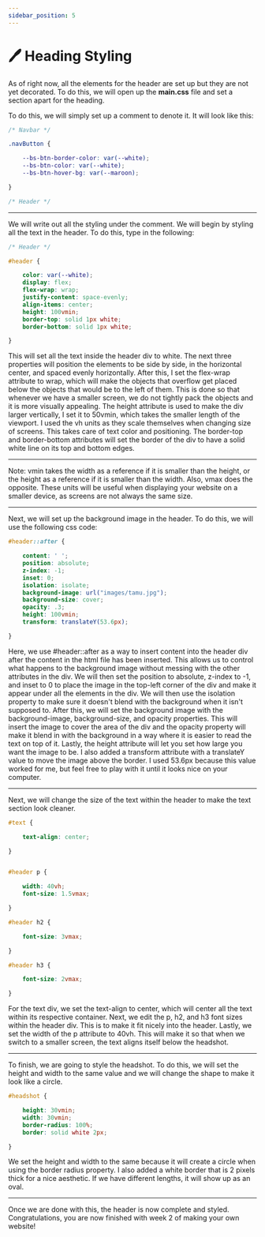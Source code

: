 ```yaml
---
sidebar_position: 5
---
```


# 🖊️ Heading Styling

As of right now, all the elements for the header are set up but they are not yet decorated. To do this, we will open up the __main.css__ file and set a section apart for the heading.

To do this, we will simply set up a comment to denote it. It will look like this:

``` css
/* Navbar */

.navButton {

    --bs-btn-border-color: var(--white);
    --bs-btn-color: var(--white);
    --bs-btn-hover-bg: var(--maroon);

}

/* Header */

```
---

We will write out all the styling under the comment. We will begin by styling all the text in the header. To do this, type in the following:

``` css
/* Header */

#header {

    color: var(--white);
    display: flex;
    flex-wrap: wrap;
    justify-content: space-evenly;
    align-items: center;
    height: 100vmin;
    border-top: solid 1px white;
    border-bottom: solid 1px white;

}
```

This will set all the text inside the header div to white. The next three properties will position the elements to be side by side, in the horizontal center, and spaced evenly horizontally. After this, I set the flex-wrap attribute to wrap, which will make the objects that overflow get placed below the objects that would be to the left of them. This is done so that whenever we have a smaller screen, we do not tightly pack the objects and it is more visually appealing. The height attribute is used to make the div larger vertically, I set it to 50vmin, which takes the smaller length of the viewport. I used the vh units as they scale themselves when changing size of screens. This takes care of text color and positioning. The border-top and border-bottom attributes will set the border of the div to have a solid white line on its top and bottom edges.

---

Note: vmin takes the width as a reference if it is smaller than the height, or the height as a reference if it is smaller than the width. Also, vmax does the opposite. These units will be useful when displaying your website on a smaller device, as screens are not always the same size.

---

Next, we will set up the background image in the header. To do this, we will use the following css code:

``` css
#header::after {

    content: ' ';
    position: absolute;
    z-index: -1;
    inset: 0;
    isolation: isolate;
    background-image: url("images/tamu.jpg");
    background-size: cover;
    opacity: .3;
    height: 100vmin;
    transform: translateY(53.6px);

}
```

Here, we use #header::after as a way to insert content into the header div after the content in the html file has been inserted. This allows us to control what happens to the background image without messing with the other attributes in the div. We will then set the position to absolute, z-index to -1, and inset to 0 to place the image in the top-left corner of the div and make it appear under all the elements in the div. We will then use the isolation property to make sure it doesn't blend with the background when it isn't supposed to. After this, we will set the background image with the background-image, background-size, and opacity properties. This will insert the image to cover the area of the div and the opacity property will make it blend in with the background in a way where it is easier to read the text on top of it. Lastly, the height attribute will let you set how large you want the image to be. I also added a transform attribute with a translateY value to move the image above the border. I used 53.6px because this value worked for me, but feel free to play with it until it looks nice on your computer.

---

Next, we will change the size of the text within the header to make the text section look cleaner.

``` css
#text {

    text-align: center;

}


#header p {

    width: 40vh;
    font-size: 1.5vmax;

}

#header h2 {

    font-size: 3vmax;

}

#header h3 {

    font-size: 2vmax;

}
```

For the text div, we set the text-align to center, which will center all the text within its respective container. Next, we edit the p, h2, and h3 font sizes within the header div. This is to make it fit nicely into the header. Lastly, we set the width of the p attribute to 40vh. This will make it so that when we switch to a smaller screen, the text aligns itself below the headshot.

---

To finish, we are going to style the headshot. To do this, we will set the height and width to the same value and we will change the shape to make it look like a circle.

``` css
#headshot {

    height: 30vmin;
    width: 30vmin;
    border-radius: 100%;
    border: solid white 2px;

}
```

We set the height and width to the same because it will create a circle when using the border radius property. I also added a white border that is 2 pixels thick for a nice aesthetic. If we have different lengths, it will show up as an oval.

---

Once we are done with this, the header is now complete and styled. Congratulations, you are now finished with week 2 of making your own website!